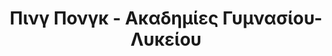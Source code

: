 ---
title: Πινγ Πονγκ - Ακαδημίες Γυμνασίου-Λυκείου
school: xanth
categories: sports
subcategory: ping-pong
age: kids(13-18)
level: novice
days:
 - day: Δευτέρα
   time: 17.00-18.30
 - day: Τρίτη
   time: '-'
 - day: Τετάρτη
   time: 17.00-18.30
 - day: Πέμπτη
   time: '-'
 - day: Παρασκευή
   time: 16.30-18.00
 - day: Σάββατο
   time: 11.30-13.00
 - day: Κυριακή
   time: '-'
---